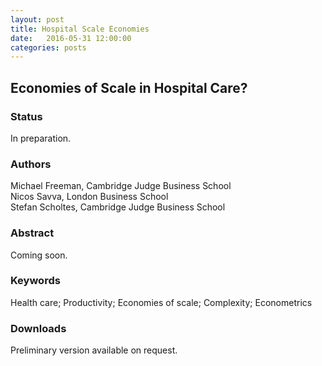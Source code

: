 ```yaml
---
layout: post
title: Hospital Scale Economies
date:   2016-05-31 12:00:00
categories: posts
---
```


## Economies of Scale in Hospital Care?

### Status

In preparation.

### Authors

Michael Freeman, Cambridge Judge Business School<br>
Nicos Savva, London Business School<br>
Stefan Scholtes, Cambridge Judge Business School

### Abstract

Coming soon.

### Keywords

Health care; Productivity; Economies of scale; Complexity; Econometrics

### Downloads

Preliminary version available on request.